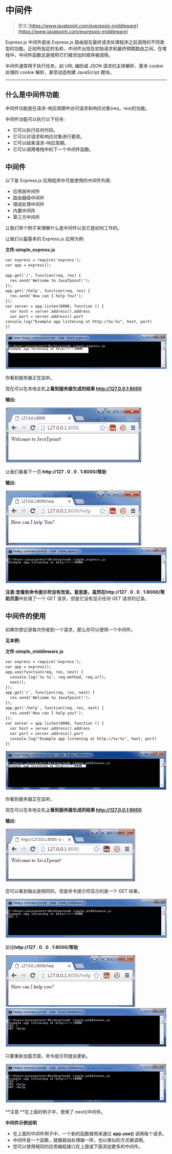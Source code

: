 # 中间件

> 原文:[https://www.javatpoint.com/expressjs-middleware](https://www.javatpoint.com/expressjs-middleware)

Express.js 中间件是由 Express.js 路由层在最终请求处理程序之前调用的不同类型的功能。正如所指定的名称，中间件出现在初始请求和最终预期路由之间。在堆栈中，中间件函数总是按照它们被添加的顺序被调用。

中间件通常用于执行任务，如 URL 编码或 JSON 请求的主体解析、基本 cookie 处理的 cookie 解析，甚至动态构建 JavaScript 模块。

* * *

## 什么是中间件功能

中间件功能是在请求-响应周期中访问请求和响应对象(req，res)的功能。

中间件功能可以执行以下任务:

*   它可以执行任何代码。
*   它可以对请求和响应对象进行更改。
*   它可以结束请求-响应周期。
*   它可以调用堆栈中的下一个中间件函数。

## 中间件

以下是 Express.js 应用程序中可能使用的中间件列表:

*   应用层中间件
*   路由器级中间件
*   错误处理中间件
*   内置中间件
*   第三方中间件

让我们举个例子来理解什么是中间件以及它是如何工作的。

让我们以最基本的 Express.js 应用为例:

**文件:simple_express.js**

```
var express = require('express');
var app = express();

app.get('/', function(req, res) {
  res.send('Welcome to JavaTpoint!');
});
app.get('/help', function(req, res) {
  res.send('How can I help You?');
});
var server = app.listen(8000, function () {
  var host = server.address().address
  var port = server.address().port
console.log("Example app listening at http://%s:%s", host, port)
})

```

![MiddleWare 1](img/1ea3c2d9659e4bab6ef5fea6c1a0cf80.png)

你看到服务器正在监听。

现在可以在本地主机**上看到服务器生成的结果 http://127.0.0.1:8000**

**输出:**

![MiddleWare 2](img/cb919d568a8163e863a7ef5c3dae9d7c.png)

让我们看看下一页:**http://127 . 0 . 0 . 1:8000/帮助**

**输出:**

![MiddleWare 3](img/fbac00f4d170c933a15af79c4bd090af.png) ![MiddleWare 4](img/fee83a26ec8d46298d68d0a8c9828883.png)

**注意:**您看到命令提示符没有改变。意思是，虽然在**http://127 . 0 . 0 . 1:8000/帮助页面**中处理了一个 GET 请求，但是它没有显示任何 GET 请求的记录。

## 中间件的使用

如果你想记录每次你收到一个请求，那么你可以使用一个中间件。

**见本例:**

**文件:simple_middleware.js**

```
var express = require('express');
var app = express();
app.use(function(req, res, next) {
  console.log('%s %s', req.method, req.url);
  next();
});
app.get('/', function(req, res, next) {
  res.send('Welcome to JavaTpoint!');
});
app.get('/help', function(req, res, next) {
  res.send('How can I help you?');
});
var server = app.listen(8000, function () {
  var host = server.address().address
  var port = server.address().port
  console.log("Example app listening at http://%s:%s", host, port)
})

```

![MiddleWare 5](img/b906a1eb9f141b689d6b5150507060f8.png)

你看到服务器正在监听。

现在可以在本地主机**上看到服务器生成的结果 http://127.0.0.1:8000**

**输出:**

![MiddleWare 6](img/66c35365af89f0c33af8bc47128f8fcf.png)

您可以看到输出是相同的，但是命令提示符显示的是一个 GET 结果。

![MiddleWare 7](img/a869d6410a2e25ded5aff0836c8063db.png)

前往**http://127 . 0 . 0 . 1:8000/帮助**

![MiddleWare 8](img/a5fcf4241f8f42135026496bdcc2d8a7.png) ![MiddleWare 9](img/fafe8a6198027c057eb98e3c7883467d.png)

只要重新加载页面，命令提示符就会更新。

![MiddleWare 10](img/0868e6363620c6293d03fb522e091d40.png)

**注意:**在上面的例子中，使用了 next()中间件。

**中间件示例说明**

*   在上面的中间件例子中，一个新的函数被用来通过 **app.use()** 调用每个请求。
*   中间件是一个函数，就像路由处理器一样，也以类似的方式被调用。
*   您可以使用相同的应用编程接口在上面或下面添加更多的中间件。
